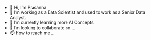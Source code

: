 - 👋 Hi, I’m Prasanna
- 👀 I’m working as a Data Scientist and used to work as a Senior Data Analyst.
- 🌱 I’m currently learning more AI Concepts
- 💞️ I’m looking to collaborate on ...
- 📫 How to reach me ...

<!---
Chimtoo/Chimtoo is a ✨ special ✨ repository because its `README.md` (this file) appears on your GitHub profile.
You can click the Preview link to take a look at your changes.
--->
